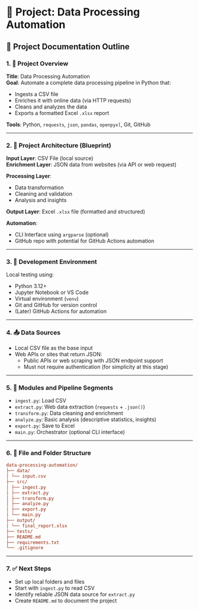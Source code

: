 # 📁 Project: Data Processing Automation

## 📘 Project Documentation Outline

### 1. 🧾 Project Overview

**Title**: Data Processing Automation  
**Goal**: Automate a complete data processing pipeline in Python that:
- Ingests a CSV file  
- Enriches it with online data (via HTTP requests)  
- Cleans and analyzes the data  
- Exports a formatted Excel `.xlsx` report  

**Tools**: Python, `requests`, `json`, `pandas`, `openpyxl`, Git, GitHub

---

### 2. 🧱 Project Architecture (Blueprint)

**Input Layer**: CSV File (local source)  
**Enrichment Layer**: JSON data from websites (via API or web request)  

**Processing Layer**:
- Data transformation  
- Cleaning and validation  
- Analysis and insights  

**Output Layer**: Excel `.xlsx` file (formatted and structured)  

**Automation**:
- CLI Interface using `argparse` (optional)  
- GitHub repo with potential for GitHub Actions automation  

---

### 3. 🔧 Development Environment

Local testing using:
- Python 3.12+  
- Jupyter Notebook or VS Code  
- Virtual environment (`venv`)  
- Git and GitHub for version control  
- (Later) GitHub Actions for automation

---

### 4. 📤 Data Sources

- Local CSV file as the base input  
- Web APIs or sites that return JSON:  
  - Public APIs or web scraping with JSON endpoint support  
  - Must not require authentication (for simplicity at this stage)  

---

### 5. 🧪 Modules and Pipeline Segments

- `ingest.py`: Load CSV  
- `extract.py`: Web data extraction (`requests` + `.json()`)  
- `transform.py`: Data cleaning and enrichment  
- `analyze.py`: Basic analysis (descriptive statistics, insights)  
- `export.py`: Save to Excel  
- `main.py`: Orchestrator (optional CLI interface)  

---

### 6. 📁 File and Folder Structure

```ini
data-processing-automation/
├── data/
│ └── input.csv
├── src/
│ ├── ingest.py
│ ├── extract.py
│ ├── transform.py
│ ├── analyze.py
│ ├── export.py
│ └── main.py
├── output/
│ └── final_report.xlsx
├── tests/
├── README.md
├── requirements.txt
└── .gitignore
```

---

### 7. ✅ Next Steps

- Set up local folders and files  
- Start with `ingest.py` to read CSV  
- Identify reliable JSON data source for `extract.py`  
- Create `README.md` to document the project  
